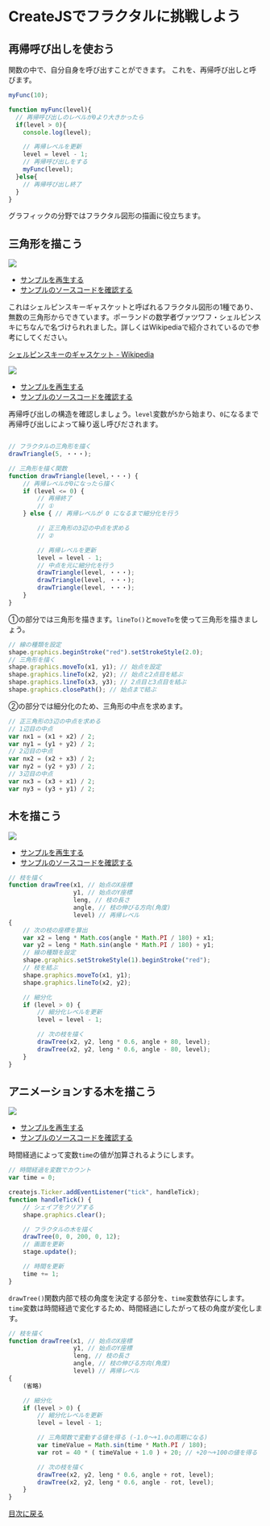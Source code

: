 # CreateJSでフラクタルに挑戦しよう

## 再帰呼び出しを使おう

関数の中で、自分自身を呼び出すことができます。 これを、再帰呼び出しと呼びます。

```js
myFunc(10);

function myFunc(level){
  // 再帰呼び出しのレベルが0より大きかったら
  if(level > 0){
    console.log(level);

    // 再帰レベルを更新
    level = level - 1;
    // 再帰呼び出しをする
    myFunc(level);
  }else{
    // 再帰呼び出し終了
  }
}

```

グラフィックの分野ではフラクタル図形の描画に役立ちます。


## 三角形を描こう

![](../imgs/fractal_triangle.html.png)

- [サンプルを再生する](https://ics-creative.github.io/tutorial-createjs/samples/fractal_triangle.html)
- [サンプルのソースコードを確認する](../samples/fractal_triangle.html)

これはシェルピンスキーギャスケットと呼ばれるフラクタル図形の1種であり、無数の三角形からできています。ポーランドの数学者ヴァツワフ・シェルピンスキにちなんで名づけられれました。詳しくはWikipediaで紹介されているので参考にしてください。

[シェルピンスキーのギャスケット - Wikipedia](https://ja.wikipedia.org/wiki/%E3%82%B7%E3%82%A7%E3%83%AB%E3%83%94%E3%83%B3%E3%82%B9%E3%82%AD%E3%83%BC%E3%81%AE%E3%82%AE%E3%83%A3%E3%82%B9%E3%82%B1%E3%83%83%E3%83%88)

![](../imgs/fractal_triangle_steps.html.png)

- [サンプルを再生する](https://ics-creative.github.io/tutorial-createjs/samples/fractal_triangle_steps.html)
- [サンプルのソースコードを確認する](../samples/fractal_triangle_steps.html)


再帰呼び出しの構造を確認しましょう。`level`変数が`5`から始まり、`0`になるまで再帰呼び出しによって繰り返し呼びだされます。

```js

// フラクタルの三角形を描く
drawTriangle(5, ・・・);

// 三角形を描く関数
function drawTriangle(level,・・・) {
    // 再帰レベルが0になったら描く
    if (level <= 0) {
        // 再帰終了
        // ①
    } else { // 再帰レベルが 0 になるまで細分化を行う

        // 正三角形の3辺の中点を求める
        // ②

        // 再帰レベルを更新
        level = level - 1;
        // 中点を元に細分化を行う
        drawTriangle(level, ・・・);
        drawTriangle(level, ・・・);
        drawTriangle(level, ・・・);
    }
}
```

①の部分では三角形を描きます。`lineTo()`と`moveTo`を使って三角形を描きましょう。

```js
// 線の種類を設定
shape.graphics.beginStroke("red").setStrokeStyle(2.0);
// 三角形を描く
shape.graphics.moveTo(x1, y1); // 始点を設定
shape.graphics.lineTo(x2, y2); // 始点と2点目を結ぶ
shape.graphics.lineTo(x3, y3); // 2点目と3点目を結ぶ
shape.graphics.closePath(); // 始点まで結ぶ
```

②の部分では細分化のため、三角形の中点を求めます。

```js
// 正三角形の3辺の中点を求める
// 1辺目の中点
var nx1 = (x1 + x2) / 2;
var ny1 = (y1 + y2) / 2;
// 2辺目の中点
var nx2 = (x2 + x3) / 2;
var ny2 = (y2 + y3) / 2;
// 3辺目の中点
var nx3 = (x3 + x1) / 2;
var ny3 = (y3 + y1) / 2;
```




## 木を描こう

![](../imgs/fractal_tree.html.png)

- [サンプルを再生する](https://ics-creative.github.io/tutorial-createjs/samples/fractal_tree.html)
- [サンプルのソースコードを確認する](../samples/fractal_tree.html)

```js
// 枝を描く
function drawTree(x1, // 始点のX座標
                  y1, // 始点のY座標
                  leng, // 枝の長さ
                  angle, // 枝の伸びる方向(角度)
                  level) // 再帰レベル
{
    // 次の枝の座標を算出
    var x2 = leng * Math.cos(angle * Math.PI / 180) + x1;
    var y2 = leng * Math.sin(angle * Math.PI / 180) + y1;
    // 線の種類を設定
    shape.graphics.setStrokeStyle(1).beginStroke("red");
    // 枝を結ぶ
    shape.graphics.moveTo(x1, y1);
    shape.graphics.lineTo(x2, y2);

    // 細分化
    if (level > 0) {
        // 細分化レベルを更新
        level = level - 1;

        // 次の枝を描く
        drawTree(x2, y2, leng * 0.6, angle + 80, level);
        drawTree(x2, y2, leng * 0.6, angle - 80, level);
    }
}
```


## アニメーションする木を描こう

![](../imgs/fractal_tree_animation.html.png)

- [サンプルを再生する](https://ics-creative.github.io/tutorial-createjs/samples/fractal_tree_animation.html)
- [サンプルのソースコードを確認する](../samples/fractal_tree_animation.html)

時間経過によって変数`time`の値が加算されるようにします。

```js
// 時間経過を変数でカウント
var time = 0;

createjs.Ticker.addEventListener("tick", handleTick);
function handleTick() {
    // シェイプをクリアする
    shape.graphics.clear();

    // フラクタルの木を描く
    drawTree(0, 0, 200, 0, 12);
    // 画面を更新
    stage.update();

    // 時間を更新
    time += 1;
}
```

`drawTree()`関数内部で枝の角度を決定する部分を、`time`変数依存にします。`time`変数は時間経過で変化するため、時間経過にしたがって枝の角度が変化します。

```js
// 枝を描く
function drawTree(x1, // 始点のX座標
                  y1, // 始点のY座標
                  leng, // 枝の長さ
                  angle, // 枝の伸びる方向(角度)
                  level) // 再帰レベル
{
    (省略)

    // 細分化
    if (level > 0) {
        // 細分化レベルを更新
        level = level - 1;

        // 三角関数で変動する値を得る (-1.0〜+1.0の周期になる)
        var timeValue = Math.sin(time * Math.PI / 180);
        var rot = 40 * ( timeValue + 1.0 ) + 20; // +20〜+100の値を得る

        // 次の枝を描く
        drawTree(x2, y2, leng * 0.6, angle + rot, level);
        drawTree(x2, y2, leng * 0.6, angle - rot, level);
    }
}
```


[目次に戻る](../ReadMe.md)
